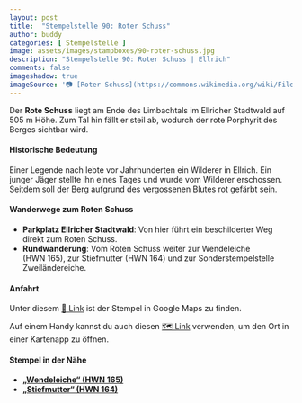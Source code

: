 ```yaml
---
layout: post
title:  "Stempelstelle 90: Roter Schuss"
author: buddy
categories: [ Stempelstelle ]
image: assets/images/stampboxes/90-roter-schuss.jpg
description: "Stempelstelle 90: Roter Schuss | Ellrich"
comments: false
imageshadow: true
imageSource: '📷 [Roter Schuss](https://commons.wikimedia.org/wiki/File:Roter_Schuss.jpg) von <a href="//commons.wikimedia.org/wiki/User:B.Thomas95" title="User:B.Thomas95">Thomas Binder</a> unter Lizenz [CC BY-SA 4.0](https://creativecommons.org/licenses/by-sa/4.0)'
---
```


Der **Rote Schuss** liegt am Ende des Limbachtals im Ellricher Stadtwald auf 505 m Höhe. Zum Tal hin fällt er steil ab, wodurch der rote Porphyrit des Berges sichtbar wird.

#### Historische Bedeutung

Einer Legende nach lebte vor Jahrhunderten ein Wilderer in Ellrich. Ein junger Jäger stellte ihn eines Tages und wurde vom Wilderer erschossen. Seitdem soll der Berg aufgrund des vergossenen Blutes rot gefärbt sein.

#### Wanderwege zum Roten Schuss

- **Parkplatz Ellricher Stadtwald**: Von hier führt ein beschilderter Weg direkt zum Roten Schuss.
- **Rundwanderung**: Vom Roten Schuss weiter zur Wendeleiche (HWN 165), zur Stiefmutter (HWN 164) und zur Sonderstempelstelle Zweiländereiche.

#### Anfahrt

Unter diesem [📍 Link](https://www.google.com/maps/dir/?api=1&origin=&destination=51.61714%2C%2010.65168) ist der Stempel in Google Maps zu finden.

<div class="android-only">
  Auf einem Handy kannst du auch diesen 
  <a href="geo:51.61714,10.65168">🗺️ Link</a> 
  verwenden, um den Ort in einer Kartenapp zu öffnen.
  <p></p>
</div>

#### Stempel in der Nähe

- [**„Wendeleiche“ (HWN 165)**](/stempelstelle-165-wendel-eiche)
- [**„Stiefmutter“ (HWN 164)**](/stempelstelle-164-stiefmutter)

